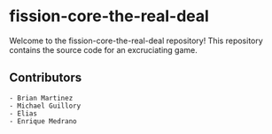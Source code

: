 
# fission-core-the-real-deal

Welcome to the fission-core-the-real-deal repository! 
This repository contains the source code for an excruciating game.

## Contributors
    - Brian Martinez
    - Michael Guillory
    - Elias
    - Enrique Medrano

